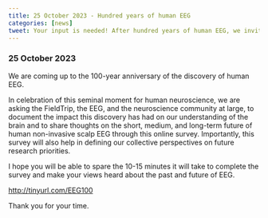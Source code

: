 ```yaml
---
title: 25 October 2023 - Hundred years of human EEG
categories: [news]
tweet: Your input is needed! After hundred years of human EEG, we invite you to share your thoughts on the past and future of EEG. Thanks for your time to take the survey on http://tinyurl.com/EEG100 #neuroscience #EEG #HansBerger
---
```


### 25 October 2023

We are coming up to the 100-year anniversary of the discovery of human EEG.

In celebration of this seminal moment for human neuroscience, we are asking the FieldTrip, the EEG, and the neuroscience community at large, to document the impact this discovery has had on our understanding of the brain and to share thoughts on the short, medium, and long-term future of human non-invasive scalp EEG through this online survey. Importantly, this survey will also help in defining our collective perspectives on future research priorities.

I hope you will be able to spare the 10-15 minutes it will take to complete the survey and make your views heard about the past and future of EEG.

<http://tinyurl.com/EEG100>

Thank you for your time.
